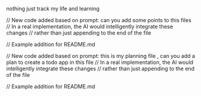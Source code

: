 nothing just track my life and learning

// New code added based on prompt: can you add some points to this files 
// In a real implementation, the AI would intelligently integrate these changes
// rather than just appending to the end of the file

// Example addition for README.md

// New code added based on prompt: this is my planning file , can you add a plan to create a todo app in this file
// In a real implementation, the AI would intelligently integrate these changes
// rather than just appending to the end of the file

// Example addition for README.md